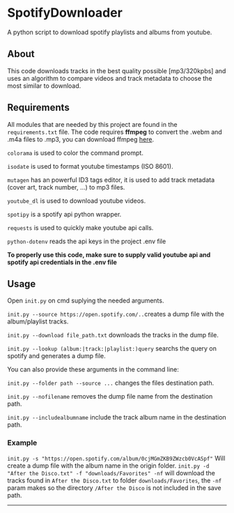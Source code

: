 # SpotifyDownloader
A python script to download spotify playlists and albums from youtube.

## About
This code downloads tracks in the best quality possible [mp3/320kpbs] and uses an algorithm to compare videos and track metadata to choose the most similar to download.

## Requirements
All modules that are needed by this project are found in the `requirements.txt` file. The code requires **ffmpeg** to convert the .webm and .m4a files to .mp3, you can download ffmpeg [here](http://ffmpeg.org/download.html).

`colorama` is used to color the command prompt.

`isodate` is used to format youtube timestamps (ISO 8601).

`mutagen` has an powerful ID3 tags editor, it is used to add track metadata (cover art, track number, ...) to mp3 files.

`youtube_dl` is used to download youtube videos.

`spotipy` is a spotify api python wrapper.

`requests` is used to quickly make youtube api calls.

`python-dotenv` reads the api keys in the project .env file

**To properly use this code, make sure to supply valid youtube api and spotify api credentials in the .env file**

## Usage
Open `init.py` on cmd suplying the needed arguments.

`init.py --source https://open.spotify.com/..`creates a dump file with the album/playlist tracks.

`init.py --download file_path.txt` downloads the tracks in the dump file.

`init.py --lookup (album:|track:|playlist:)query` searchs the query on spotify and generates a dump file.


You can also provide these arguments in the command line:

`init.py --folder path --source ...` changes the files destination path.

`init.py --nofilename` removes the dump file name from the destination path.

`init.py --includealbumname` include the track album name in the destination path.

### Example
`init.py -s "https://open.spotify.com/album/0cjMGmZKB9ZWzcb0VcASpf"` Will create a dump file with the album name in the origin folder.
`init.py -d "After the Disco.txt" -f "downloads/Favorites" -nf` will download the tracks found in `After the Disco.txt` to folder `downloads/Favorites`, the `-nf` param makes so the directory `/After the Disco` is not included in the save path.
***
